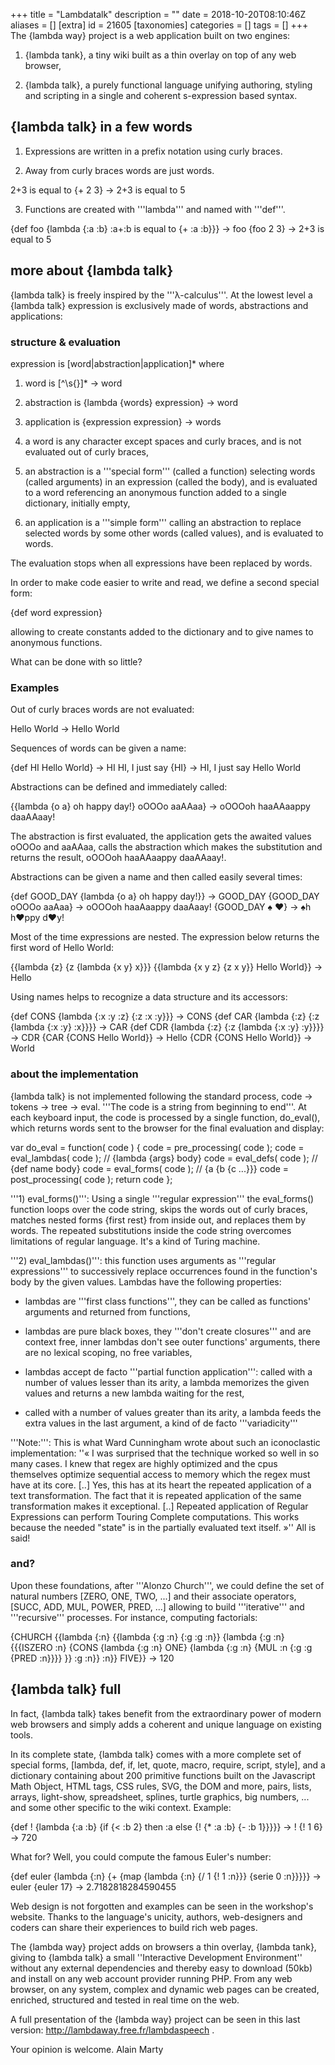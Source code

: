 +++
title = "Lambdatalk"
description = ""
date = 2018-10-20T08:10:46Z
aliases = []
[extra]
id = 21605
[taxonomies]
categories = []
tags = []
+++
The {lambda way} project is a web application built on two engines:

1)  {lambda tank}, a tiny wiki built as a thin overlay on top of any web browser,

2)  {lambda talk}, a purely functional language unifying authoring, styling and scripting in a single and coherent s-expression based syntax.

## {lambda talk} in a few words
1) Expressions are written in a prefix notation using curly braces.

2) Away from curly braces words are just words.

  2+3 is equal to {+ 2 3}
  -> 2+3 is equal to 5

3) Functions are created with '''lambda''' and named with '''def'''.

  {def foo
   {lambda {:a :b}
    :a+:b is equal to {+ :a :b}}}
  -> foo
  {foo 2 3}
  -> 2+3 is equal to 5

## more about {lambda talk}
{lambda talk} is freely inspired by the '''λ-calculus'''. At the lowest level a {lambda talk} expression is exclusively made of words, abstractions and applications:

### structure & evaluation
  expression is [word|abstraction|application]*
    where
  1) word        is [^\s{}]*                      -> word
  2) abstraction is {lambda {words} expression}   -> word
  3) application is {expression expression}       -> words

1) a word is any character except spaces and curly braces, and is not evaluated out of curly braces,

2) an abstraction is a '''special form''' (called a function) selecting words (called arguments) in an expression (called the body), and is evaluated to a word referencing an anonymous function added to a single dictionary, initially empty,

3) an application is a '''simple form''' calling an abstraction to replace selected words by some other words (called values), and is evaluated to words.

The evaluation stops when all expressions have been replaced by words.

In order to make code easier to write and read, we define a second special form:

  {def word expression}

allowing to create constants added to the dictionary and to give names to anonymous functions.

What can be done with so little?


### Examples


Out of curly braces words are not evaluated:

  Hello World
  -> Hello World

Sequences of words can be given a name:

  {def HI Hello World}
  -> HI
  HI, I just say {HI}
  -> HI, I just say Hello World

Abstractions can be defined and immediately called:

  {{lambda {o a} oh happy day!} oOOOo aaAAaa}
  -> oOOOoh haaAAaappy daaAAaay!

The abstraction is first evaluated, the application gets the awaited values oOOOo and aaAAaa, calls the abstraction which makes the substitution and returns the result, oOOOoh haaAAaappy daaAAaay!.

Abstractions can be given a name and then called easily several times:

  {def GOOD_DAY {lambda {o a} oh happy day!}}
  -> GOOD_DAY
  {GOOD_DAY oOOOo aaAaa}
  -> oOOOoh haaAaappy daaAaay!
  {GOOD_DAY ♠ ♥}
  -> ♠h h♥ppy d♥y!

Most of the time expressions are nested. The expression below returns the first word of Hello World:

  {{lambda {z}
   {z {lambda {x y} x}}}
    {{lambda {x y z}
     {z x y}} Hello World}}
  -> Hello

Using names helps to recognize a data structure and its accessors:

  {def CONS {lambda {:x :y :z} {:z :x :y}}}        -> CONS
  {def CAR  {lambda {:z} {:z {lambda {:x :y} :x}}}} -> CAR
  {def CDR  {lambda {:z} {:z {lambda {:x :y} :y}}}} -> CDR
  {CAR {CONS Hello World}} -> Hello
  {CDR {CONS Hello World}} -> World


### about the implementation


{lambda talk} is not implemented following the standard process, code -> tokens -> tree -> eval. '''The code is a string from beginning to end'''. At each keyboard input, the code is processed by a single function, do_eval(), which returns words sent to the browser for the final evaluation and display:

  var do_eval = function( code ) {
    code = pre_processing( code );
    code = eval_lambdas( code );   // {lambda {args} body}
    code = eval_defs( code );      // {def name body}
    code = eval_forms( code );     // {a {b {c ...}}}
    code = post_processing( code );
    return code
  };

'''1) eval_forms()''': Using a single '''regular expression''' the eval_forms() function loops over the code string, skips the words out of curly braces, matches nested forms {first rest} from inside out, and replaces them by words. The repeated substitutions inside the code string overcomes limitations of regular language. It's a kind of Turing machine.

'''2) eval_lambdas()''': this function uses arguments as '''regular expressions''' to successively replace occurrences found in the function's body by the given values. Lambdas have the following properties:

- lambdas are '''first class functions''', they can be called as functions' arguments and returned from functions,

- lambdas are pure black boxes, they '''don't create closures''' and are context free, inner lambdas don't see outer functions' arguments, there are no lexical scoping, no free variables,

- lambdas accept de facto '''partial function application''': called with a number of values lesser than its arity, a lambda memorizes the given values and returns a new lambda waiting for the rest,

- called with a number of values greater than its arity, a lambda feeds the extra values in the last argument, a kind of de facto '''variadicity'''

'''Note:''': This is what Ward Cunningham wrote about such an iconoclastic implementation: ''« I was surprised that the technique worked so well in so many cases. I knew that regex are highly optimized and the cpus themselves optimize sequential access to memory which the regex must have at its core. [..] Yes, this has at its heart the repeated application of a text transformation. The fact that it is repeated application of the same transformation makes it exceptional. [..] Repeated application of Regular Expressions can perform Touring Complete computations. This works because the needed "state" is in the partially evaluated text itself. »'' All is said!


### and?


Upon these foundations, after '''Alonzo Church''', we could define the set of natural numbers [ZERO, ONE, TWO, ...] and their associate operators, [SUCC, ADD, MUL, POWER, PRED, ...] allowing to build '''iterative''' and '''recursive''' processes. For instance, computing factorials:

  {CHURCH
   {{lambda {:n}
    {{lambda {:g :n} {:g :g :n}}
     {lambda {:g :n}
      {{{ISZERO :n}
       {CONS {lambda {:g :n} ONE}
             {lambda {:g :n}
              {MUL :n {:g :g {PRED :n}}}}
      }} :g :n}} :n}} FIVE}}
  -> 120

## {lambda talk} full
In fact, {lambda talk} takes benefit from the extraordinary power of modern web browsers and simply adds a coherent and unique language on existing tools.

In its complete state, {lambda talk} comes with a more complete set of special forms, [lambda, def, if, let, quote, macro, require, script, style], and a dictionary containing about 200 primitive functions built on the Javascript Math Object, HTML tags, CSS rules, SVG, the DOM and more, pairs, lists, arrays, light-show, spreadsheet, splines, turtle graphics, big numbers, ... and some other specific to the wiki context. Example:

  {def ! {lambda {:a :b}
   {if {< :b 2}
    then :a
    else {! {* :a :b} {- :b 1}}}}}
  -> !
  {! 1 6}
  -> 720

What for? Well, you could compute the famous Euler's number:

  {def euler {lambda {:n}
    {+ {map {lambda {:n} {/ 1 {! 1 :n}}} {serie 0 :n}}}}}
  -> euler
  {euler 17}
  -> 2.7182818284590455

Web design is not forgotten and examples can be seen in the workshop's website. Thanks to the language's unicity, authors, web-designers and coders can share their experiences to build rich web pages.

The {lambda way} project adds on browsers a thin overlay, {lambda tank}, giving to {lambda talk} a small ''Interactive Development Environment'' without any external dependencies and thereby easy to download (50kb) and install on any web account provider running PHP. From any web browser, on any system, complex and dynamic web pages can be created, enriched, structured and tested in real time on the web.

A full presentation of the {lambda way} project can be seen in this last version: http://lambdaway.free.fr/lambdaspeech .

Your opinion is welcome. Alain Marty
